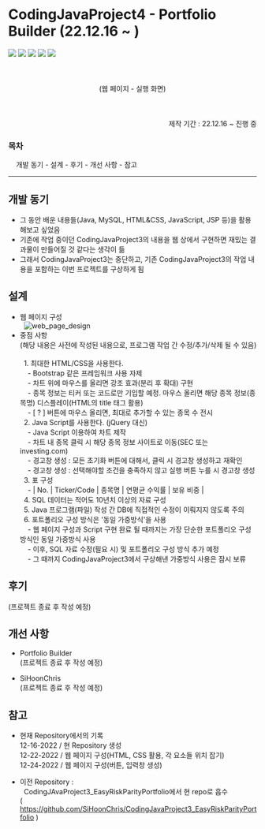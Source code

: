 # CodingJavaProject4 - Portfolio Builder (22.12.16 ~ )  

<div align="left">
<img src="https://img.shields.io/badge/java-007396?style=for-the-badge&logo=java&logoColor=white">
<img src="https://img.shields.io/badge/html-E34F26?style=for-the-badge&logo=html5&logoColor=white">
<img src="https://img.shields.io/badge/css-1572B6?style=for-the-badge&logo=css3&logoColor=white">
<img src="https://img.shields.io/badge/javascript-F7DF1E?style=for-the-badge&logo=javascript&logoColor=black">
<img src="https://img.shields.io/badge/mysql-4479A1?style=for-the-badge&logo=mysql&logoColor=white">
</div><br>
<br>  
<br>  

<div align="center">
(웹 페이지 - 실행 화면)  
</div><br>  
<br>
<br>

<div align="right">제작 기간 : 22.12.16 ~ 진행 중</div>

### 목차  
&nbsp; &nbsp; 개발 동기 - 설계 - 후기 - 개선 사항 - 참고  
<hr>  

## 개발 동기  
- 그 동안 배운 내용들(Java, MySQL, HTML&CSS, JavaScript, JSP 등)을 활용해보고 싶었음  
- 기존에 작업 중이던 CodingJavaProject3의 내용을 웹 상에서 구현하면 재밌는 결과물이 만들어질 것 같다는 생각이 듦  
- 그래서 CodingJavaProject3는 중단하고, 기존 CodingJavaProject3의 작업 내용을 포함하는 이번 프로젝트를 구상하게 됨  

## 설계  
- 웹 페이지 구성  
&nbsp; ![web_page_design](https://user-images.githubusercontent.com/109140000/209435289-16ae2482-c167-445e-9d6b-e63344679e8b.png)  
- 중점 사항  
(해당 내용은 사전에 작성된 내용으로, 프로그램 작업 간 수정/추가/삭제 될 수 있음)<br>  
&nbsp; 1. 최대한 HTML/CSS을 사용한다.  
&nbsp; &nbsp; - Bootstrap 같은 프레임워크 사용 자제  
&nbsp; &nbsp; - 차트 위에 마우스를 올리면 강조 효과(분리 후 확대) 구현  
&nbsp; &nbsp; - 종목 정보는 티커 또는 코드로만 기입할 예정. 마우스 올리면 해당 종목 정보(종목명) 디스플레이(HTML의 title 태그 활용)  
&nbsp; &nbsp;  - [ ? ] 버튼에 마우스 올리면, 최대로 추가할 수 있는 종목 수 전시  
&nbsp; 2. Java Script를 사용한다. (jQuery 대신)    
&nbsp; &nbsp; - Java Script 이용하여 차트 제작  
&nbsp; &nbsp; - 차트 내 종목 클릭 시 해당 종목 정보 사이트로 이동(SEC 또는 investing.com)  
&nbsp; &nbsp; - 경고창 생성 : 모든 초기화 버튼에 대해서, 클릭 시 경고창 생성하고 재확인  
&nbsp; &nbsp; - 경고창 생성 : 선택해야할 조건을 충족하지 않고 실행 버튼 누를 시 경고창 생성  
&nbsp; 3. 표 구성  
&nbsp; &nbsp; - | No. | Ticker/Code | 종목명 | 연평균 수익률 | 보유 비중 |  
&nbsp; 4. SQL 데이터는 적어도 10년치 이상의 자료 구성  
&nbsp; 5. Java 프로그램(파일) 작성 간 DB에 직접적인 수정이 이뤄지지 않도록 주의  
&nbsp; 6. 포트폴리오 구성 방식은 '동일 가중방식'을 사용  
&nbsp; &nbsp; - 웹 페이지 구성과 Script 구현 완료 될 때까지는 가장 단순한 포트폴리오 구성 방식인 동일 가중방식 사용  
&nbsp; &nbsp; - 이후, SQL 자료 수정(필요 시) 및 포트폴리오 구성 방식 추가 예정  
&nbsp; &nbsp; - 그 때까지 CodingJavaProject3에서 구상해낸 가중방식 사용은 잠시 보류  

## 후기  
(프로젝트 종료 후 작성 예정)  

## 개선 사항 
- Portfolio Builder  
(프로젝트 종료 후 작성 예정)  

- SiHoonChris  
(프로젝트 종료 후 작성 예정)  

## 참고
- 현재 Repository에서의 기록  
12-16-2022 / 현 Repository 생성  
12-22-2022 / 웹 페이지 구성(HTML, CSS 활용, 각 요소들 위치 잡기)  
12-24-2022 / 웹 페이지 구성(버튼, 입력창 생성)  
  
- 이전 Repository :  
&nbsp; CodingJAvaProject3_EasyRiskParityPortfolio에서 현 repo로 흡수  
( https://github.com/SiHoonChris/CodingJavaProject3_EasyRiskParityPortfolio )  
